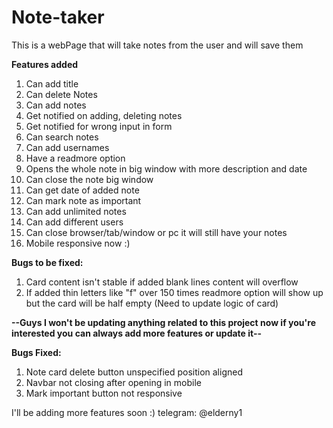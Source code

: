# Note-taker
This is a webPage that will take notes from the user and will save them

**Features added**
1. Can add title
2. Can delete Notes
3. Can add notes
4. Get notified on adding, deleting notes
5. Get notified for wrong input in form
6. Can search notes
7. Can add usernames
8. Have a readmore option
9. Opens the whole note in big window with more description and date
10. Can close the note big window
11. Can get date of added note
12. Can mark note as important
13. Can add unlimited notes
14. Can add different users
15. Can close browser/tab/window or pc it will still have your notes
16. Mobile responsive now :)


**Bugs to be fixed:**
1. Card content isn't stable if added blank lines content will overflow
2. If added thin letters like "f" over 150 times readmore option will show up but the card will be half empty (Need to update logic of card)

**--Guys I won't be updating anything related to this project now if you're interested you can always add more features or update it--**

**Bugs Fixed:**
1. Note card delete button unspecified position aligned
2. Navbar not closing after opening in mobile
3. Mark important button not responsive

I'll be adding more features soon :)
telegram: @elderny1
